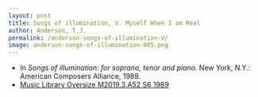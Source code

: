 ```yaml
---
layout: post
title: Songs of illumination, V. Myself When I am Real
author: Anderson, T.J.
permalink: /anderson-songs-of-illumination-V/
image: anderson-songs-of-illumination-005.png
---
```


- In *Songs of illumination: for soprano, tenor and piano.* New York, N.Y.: American Composers Alliance, 1989.
- <a href="https://tufts-primo.hosted.exlibrisgroup.com/permalink/f/14dinuo/01TUN_ALMA21102270180003851" target="_blank">Music Library Oversize M2019.3.A52 S6 1989</a>
